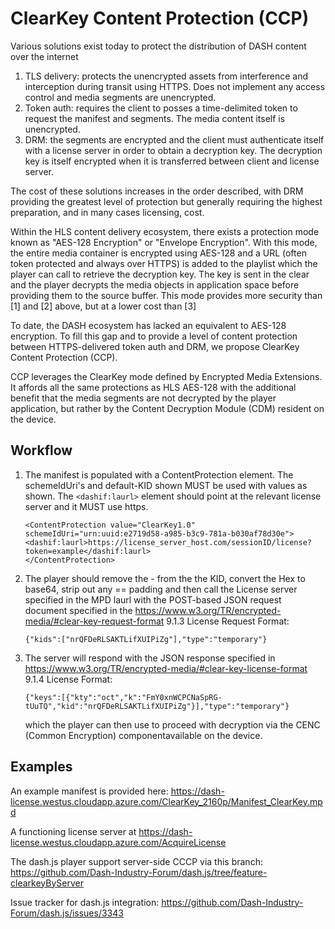 # ClearKey Content Protection (CCP)
Various solutions exist today to protect the distribution of DASH content over the internet
1.  TLS delivery: protects the unencrypted assets from interference and interception during transit using HTTPS. Does not implement any access control and media segments are unencrypted. 
2.  Token auth: requires the client to posses a time-delimited token to request the manifest and segments. The media content itself is unencrypted. 
3.  DRM: the segments are encrypted and the client must authenticate itself with a license server in order to obtain a decryption key. The decryption key is itself encrypted when it is transferred between client and license server. 

The cost of these solutions increases in the order described, with DRM providing the greatest level of protection but generally requiring the highest preparation, and in many cases licensing, cost.

Within the HLS content delivery ecosystem, there exists a protection mode known as "AES-128 Encryption" or "Envelope Encryption". With this mode, the entire media container is encrypted using AES-128 and a URL (often token protected and always over HTTPS) is added to the playlist which the player can call to retrieve the decryption key. The key is sent in the clear and the player decrypts the media objects in application space before providing them to the source buffer. This mode provides more security than [1] and [2] above, but at a lower cost than [3]

To date, the DASH ecosystem has lacked an equivalent to AES-128 encryption. To fill this gap and to provide a level of content protection between HTTPS-delivered token auth and DRM, we propose ClearKey Content Protection (CCP).

CCP leverages the ClearKey mode defined by Encrypted Media Extensions. It affords all the same protections as HLS  AES-128 with the additional benefit that the media segments are not decrypted by the player application, but rather by the Content Decryption Module (CDM) resident on the device. 

## Workflow
1. The manifest is populated with a ContentProtection element. The schemeIdUri's and default-KID shown MUST be used with values as shown. The `<dashif:laurl>` element should point at the relevant license server and it MUST use https.

    ```<ContentProtection schemeIdUri="urn:mpeg:dash:mp4protection:2011" value="cenc" cenc:default_KID="9eb4050d-e44b-4802-932e-27d75083e266" />'''
    <ContentProtection value="ClearKey1.0" schemeIdUri="urn:uuid:e2719d58-a985-b3c9-781a-b030af78d30e">
    <dashif:laurl>https://license_server_host.com/sessionID/license?token=example</dashif:laurl>
    </ContentProtection>
    ```
    

2. The player should remove the - from the the KID, convert the Hex to base64, strip out any == padding and then call the License server specified in the MPD laurl with the POST-based JSON request document specified in the https://www.w3.org/TR/encrypted-media/#clear-key-request-format 9.1.3 License Request Format:

    ```{"kids":["nrQFDeRLSAKTLifXUIPiZg"],"type":"temporary"}```

3. The server will respond with the JSON response specified in https://www.w3.org/TR/encrypted-media/#clear-key-license-format 9.1.4 License Format:

    ```{"keys":[{"kty":"oct","k":"FmY0xnWCPCNaSpRG-tUuTQ","kid":"nrQFDeRLSAKTLifXUIPiZg"}],"type":"temporary"}```

    which the player can then use to proceed with decryption via the CENC (Common Encryption) componentavailable on the device. 
    
    
 ## Examples
 
An example manifest is provided here:
https://dash-license.westus.cloudapp.azure.com/ClearKey_2160p/Manifest_ClearKey.mpd

A functioning license server at
https://dash-license.westus.cloudapp.azure.com/AcquireLicense

The dash.js player support server-side CCCP via this branch:
https://github.com/Dash-Industry-Forum/dash.js/tree/feature-clearkeyByServer

Issue tracker for dash.js integration:
https://github.com/Dash-Industry-Forum/dash.js/issues/3343
 
